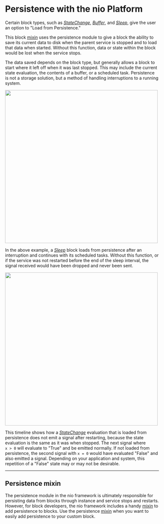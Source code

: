 # Persistence with the nio Platform

Certain block types, such as [_StateChange_](https://blocks.n.io/StateChange), [_Buffer_](https://blocks.n.io/Buffer), and [_Sleep_](https://blocks.n.io/Sleep), give the user an option to "Load from Persistence."

This block [mixin](/blocks/block-development/mixins.html) uses the persistence module to give a block the ability to save its current data to disk when the parent service is stopped and to load that data when started. Without this function, data or state within the block would be lost when the service stops.

The data saved depends on the block type, but generally allows a block to start where it left off when it was last stopped. This may include the current state evaluation, the contents of a buffer, or a scheduled task. Persistence is not a storage solution, but a method of handling interruptions to a running system.

<img class="border display" src="/img/persistence1.png" width="500" />

In the above example, a [_Sleep_](https://blocks.n.io/Sleep) block loads from persistence after an interruption and continues with its scheduled tasks. Without this function, or if the service was not restarted before the end of the sleep interval, the signal received would have been dropped and never been sent.

<img class="border display" src="/img/persistence2.png" width="500" />

This timeline shows how a [_StateChange_](https://blocks.n.io/StateChange) evaluation that is loaded from persistence does not emit a signal after restarting, because the state evaluation is the same as it was when stopped. The next signal where <br>`x > 0` will evaluate to "True" and be emitted normally. If not loaded from persistence, the second signal with `x = 0` would have evaluated "False" and also emitted a signal. Depending on your application and system, this repetition of a "False" state may or may not be desirable.

---

## Persistence mixin

The persistence module in the nio framework is ultimately responsible for persisting data from blocks through instance and service stops and restarts. However, for block developers, the nio framework includes a handy [mixin](https://github.com/niolabs/nio/tree/master/nio/block/mixins/persistence) to add persistence to blocks. Use the persistence [mixin](https://github.com/niolabs/nio/tree/master/nio/block/mixins/persistence) when you want to easily add persistence to your custom block.

<!-- TODO: add "Read more about how to use the Persistence mixin [here](link)" when docs are ready -->
